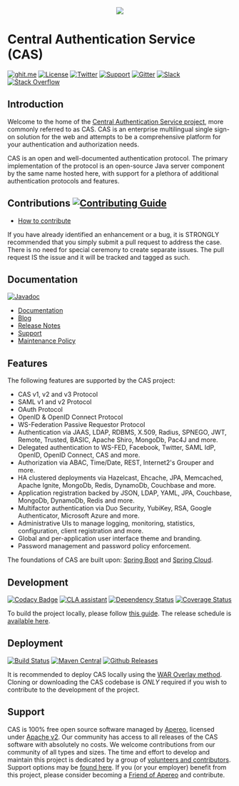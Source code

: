 <p align="center">
<img src="https://user-images.githubusercontent.com/1205228/30969994-e2fe6bf0-a470-11e7-80f9-d54d1e4d348e.png">
</p>

# Central Authentication Service (CAS)

[![ghit.me](https://ghit.me/badge.svg?repo=apereo/cas)](https://ghit.me/repo/apereo/cas)
[![License](https://img.shields.io/hexpm/l/plug.svg)](https://github.com/apereo/cas/blob/master/LICENSE)
[![Twitter](https://img.shields.io/badge/Apereo%20CAS-Twitter-blue.svg)](https://twitter.com/apereo)
[![Support](https://img.shields.io/badge/Support-Mailing%20Lists-green.svg?colorB=ff69b4)][cassupport]
[![Gitter](https://badges.gitter.im/Join%20Chat.svg)][casgitter] 
[![Slack](https://img.shields.io/badge/Slack-join%20chat-blue.svg)][casslack]
[![Stack Overflow](http://img.shields.io/:stack%20overflow-cas-brightgreen.svg)](http://stackoverflow.com/questions/tagged/cas)

## Introduction

Welcome to the home of the [Central Authentication Service project](https://www.apereo.org/cas), more commonly referred to as CAS. CAS is an enterprise multilingual single sign-on solution for the web and attempts to be a comprehensive platform for your authentication and authorization needs.

CAS is an open and well-documented authentication protocol. The primary implementation of the protocol is an open-source Java server component by the same name hosted here, with support for a plethora of additional authentication protocols and features.

## Contributions [![Contributing Guide](https://img.shields.io/badge/contributing-guide-green.svg?style=flat)][contribute]

- [How to contribute][contribute]

If you have already identified an enhancement or a bug, it is STRONGLY recommended that you simply submit a pull request to address the case. There is no need for special ceremony to create separate issues. The pull request IS the issue and it will be tracked and tagged as such.

## Documentation

[![Javadoc](https://img.shields.io/badge/Documentation-Javadoc-ff69b4.svg)](https://www.javadoc.io/doc/org.apereo.cas/cas-server)

- [Documentation][wiki]
- [Blog][blog]
- [Release Notes][releasenotes]
- [Support][cassupport]
- [Maintenance Policy][maintenance]

## Features

The following features are supported by the CAS project:

* CAS v1, v2 and v3 Protocol
* SAML v1 and v2 Protocol
* OAuth Protocol
* OpenID & OpenID Connect Protocol
* WS-Federation Passive Requestor Protocol
* Authentication via JAAS, LDAP, RDBMS, X.509, Radius, SPNEGO, JWT, Remote, Trusted, BASIC, Apache Shiro, MongoDb, Pac4J and more.
* Delegated authentication to WS-FED, Facebook, Twitter, SAML IdP, OpenID, OpenID Connect, CAS and more.
* Authorization via ABAC, Time/Date, REST, Internet2's Grouper and more.
* HA clustered deployments via Hazelcast, Ehcache, JPA, Memcached, Apache Ignite, MongoDb, Redis, DynamoDb, Couchbase and more.
* Application registration backed by JSON, LDAP, YAML, JPA, Couchbase, MongoDb, DynamoDb, Redis and more.
* Multifactor authentication via Duo Security, YubiKey, RSA, Google Authenticator, Microsoft Azure and more.
* Administrative UIs to manage logging, monitoring, statistics, configuration, client registration and more.
* Global and per-application user interface theme and branding.
* Password management and password policy enforcement.

The foundations of CAS are built upon: [Spring Boot](https://projects.spring.io/spring-boot) and 
[Spring Cloud](http://projects.spring.io/spring-cloud/).

## Development

[![Codacy Badge](https://api.codacy.com/project/badge/grade/cc934b4c7d5d42d28e63757ff9e56d47)](http://bit.ly/1Uf6rwC)
[![CLA assistant](https://cla-assistant.io/readme/badge/apereo/cas)](https://cla-assistant.io/apereo/cas) 
[![Dependency Status](https://dependencyci.com/github/apereo/cas/badge)](https://dependencyci.com/github/apereo/cas) 
[![Coverage Status](https://coveralls.io/repos/github/apereo/cas/badge.svg?branch=master)](https://coveralls.io/github/apereo/cas?branch=master)

To build the project locally, please follow [this guide](https://apereo.github.io/cas/developer/Build-Process.html). The release schedule is [available here](https://github.com/apereo/cas/milestones).

## Deployment 

[![Build Status](https://api.travis-ci.org/apereo/cas.png?branch=master)](http://travis-ci.org/apereo/cas) 
[![Maven Central](https://maven-badges.herokuapp.com/maven-central/org.apereo.cas/cas-server-webapp/badge.svg?style=flat)](https://maven-badges.herokuapp.com/maven-central/org.apereo.cas/cas-server) 
[![Github Releases](https://img.shields.io/github/release/apereo/cas.svg)](https://github.com/apereo/cas/releases)

It is recommended to deploy CAS locally using the [WAR Overlay method][overlay]. Cloning or downloading the CAS codebase is *ONLY* required if you wish to contribute to the development of the project.

## Support

CAS is 100% free open source software managed by [Apereo](https://www.apereo.org/), licensed under [Apache v2](LICENSE). Our community has access to all releases of the CAS software with absolutely no costs. We welcome contributions from our community of all types and sizes. The time and effort to develop and maintain this project is dedicated by a group of [volunteers and contributors](https://github.com/apereo/cas/graphs/contributors). Support options may be [found here][cassupport]. If you (or your employer) benefit from this project, please consider becoming a [Friend of Apereo](https://www.apereo.org/friends) and contribute.

[maintenance]: https://apereo.github.io/cas/developer/Maintenance-Policy.html
[wiki]: https://apereo.github.io/cas
[overlay]: https://apereo.github.io/cas/development/installation/Maven-Overlay-Installation.html
[contribute]: https://apereo.github.io/cas/developer/Contributor-Guidelines.html
[downloadcas]: http://www.apereo.org/cas/download
[cassonatype]: https://oss.sonatype.org/content/repositories/snapshots/org/apereo/cas/
[casmavencentral]: http://mvnrepository.com/artifact/org.apereo.cas
[downloadcasgithub]: https://github.com/apereo/cas/archive/master.zip
[releasenotes]: https://github.com/apereo/cas/releases
[cassupport]: https://apereo.github.io/cas/Support.html
[casgitter]: https://gitter.im/apereo/cas?utm_source=badge&utm_medium=badge&utm_campaign=pr-badge&utm_content=badge
[casslack]: https://apereo.slack.com/
[blog]: https://apereo.github.io/
